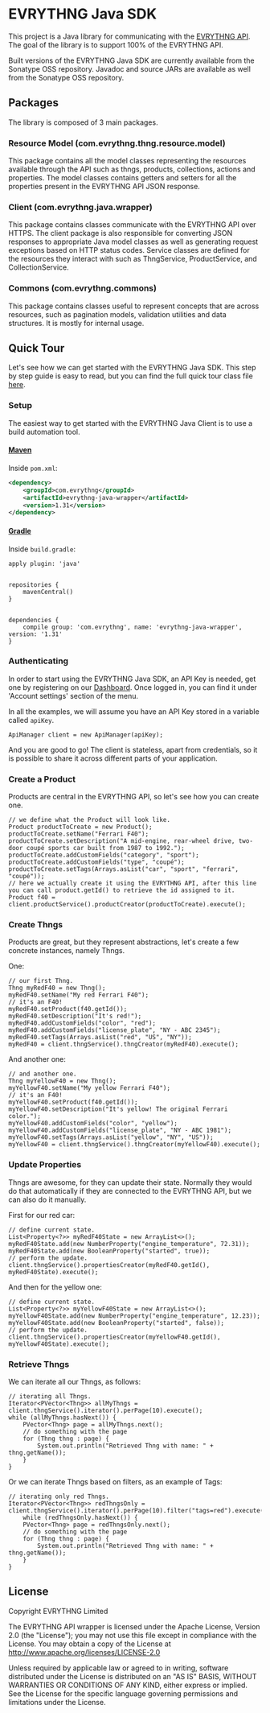 # EVRYTHNG Java SDK

This project is a Java library for communicating with the [EVRYTHNG API](https://developers.evrythng.com/). The goal of the library is to support 100% of the EVRYTHNG API.

Built versions of the EVRYTHNG Java SDK are currently available from the Sonatype OSS repository. Javadoc and source JARs are available as well from the Sonatype OSS repository.

## Packages

The library is composed of 3 main packages.

### Resource Model (com.evrythng.thng.resource.model)

This package contains all the model classes representing the resources available through the API such as thngs, products, collections, actions and properties. The model classes contains getters and setters for all the properties present in the EVRYTHNG API JSON response.

### Client (com.evrythng.java.wrapper)

This package contains classes communicate with the EVRYTHNG API over HTTPS. The client package is also responsible for converting JSON responses to appropriate Java model classes as well as generating request exceptions based on HTTP status codes. Service classes are defined for the resources they interact with such as ThngService, ProductService, and CollectionService.

### Commons (com.evrythng.commons)

This package contains classes useful to represent concepts that are across resources, such as pagination models, validation utilities and data structures. It is mostly for internal usage.

## Quick Tour

Let's see how we can get started with the EVRYTHNG Java SDK. This step by step guide is easy to read, but you can find the full quick tour class file [here](https://github.com/evrythng/evrythng-java-sdk/blob/master/evrythng-java-wrapper/src/main/java/com/evrythng/java/wrapper/examples/QuickTour.java).

### Setup

The easiest way to get started with the EVRYTHNG Java Client is to use a build automation tool.

#### [Maven](https://maven.apache.org/)

Inside `pom.xml`:

```xml
<dependency>
    <groupId>com.evrythng</groupId>
    <artifactId>evrythng-java-wrapper</artifactId>
    <version>1.31</version>
</dependency>
```

#### [Gradle](http://gradle.org/)

Inside `build.gradle`:

```
apply plugin: 'java'


repositories {
    mavenCentral()
}


dependencies {
    compile group: 'com.evrythng', name: 'evrythng-java-wrapper', version: '1.31'
}
```

### Authenticating

In order to start using the EVRYTHNG Java SDK, an API Key is needed, get one by registering on our [Dashboard](https://developers.evrythng.com). Once logged in, you can find it under 'Account settings' section of the menu.

In all the examples, we will assume you have an API Key stored in a variable called `apiKey`.

```
ApiManager client = new ApiManager(apiKey);
```

And you are good to go! The client is stateless, apart from credentials, so it is possible to share it across different parts of your application.

### Create a Product

Products are central in the EVRYTHNG API, so let's see how you can create one.

```
// we define what the Product will look like.
Product productToCreate = new Product();
productToCreate.setName("Ferrari F40");
productToCreate.setDescription("A mid-engine, rear-wheel drive, two-door coupé sports car built from 1987 to 1992.");
productToCreate.addCustomFields("category", "sport");
productToCreate.addCustomFields("type", "coupé");
productToCreate.setTags(Arrays.asList("car", "sport", "ferrari", "coupé"));
// here we actually create it using the EVRYTHNG API, after this line you can call product.getId() to retrieve the id assigned to it.
Product f40 = client.productService().productCreator(productToCreate).execute();
```

### Create Thngs

Products are great, but they represent abstractions, let's create a few concrete instances, namely Thngs.

One:

```
// our first Thng.
Thng myRedF40 = new Thng();
myRedF40.setName("My red Ferrari F40");
// it's an F40!
myRedF40.setProduct(f40.getId());
myRedF40.setDescription("It's red!");
myRedF40.addCustomFields("color", "red");
myRedF40.addCustomFields("license_plate", "NY - ABC 2345");
myRedF40.setTags(Arrays.asList("red", "US", "NY"));
myRedF40 = client.thngService().thngCreator(myRedF40).execute();
```

And another one:

```
// and another one.
Thng myYellowF40 = new Thng();
myYellowF40.setName("My yellow Ferrari F40");
// it's an F40!
myYellowF40.setProduct(f40.getId());
myYellowF40.setDescription("It's yellow! The original Ferrari color.");
myYellowF40.addCustomFields("color", "yellow");
myYellowF40.addCustomFields("license_plate", "NY - ABC 1981");
myYellowF40.setTags(Arrays.asList("yellow", "NY", "US"));
myYellowF40 = client.thngService().thngCreator(myYellowF40).execute();
```

### Update Properties

Thngs are awesome, for they can update their state. Normally they would do that automatically if they are connected to the EVRYTHNG API, but we can also do it manually.

First for our red car:

```
// define current state.
List<Property<?>> myRedF40State = new ArrayList<>();
myRedF40State.add(new NumberProperty("engine_temperature", 72.31));
myRedF40State.add(new BooleanProperty("started", true));
// perform the update.
client.thngService().propertiesCreator(myRedF40.getId(), myRedF40State).execute();
```

And then for the yellow one:

```
// define current state.
List<Property<?>> myYellowF40State = new ArrayList<>();
myYellowF40State.add(new NumberProperty("engine_temperature", 12.23));
myYellowF40State.add(new BooleanProperty("started", false));
// perform the update.
client.thngService().propertiesCreator(myYellowF40.getId(), myYellowF40State).execute();
```
### Retrieve Thngs

We can iterate all our Thngs, as follows:

```
// iterating all Thngs.
Iterator<PVector<Thng>> allMyThngs = client.thngService().iterator().perPage(10).execute();
while (allMyThngs.hasNext()) {
    PVector<Thng> page = allMyThngs.next();
    // do something with the page
    for (Thng thng : page) {
        System.out.println("Retrieved Thng with name: " + thng.getName());
    }
}
```

Or we can iterate Thngs based on filters, as an example of Tags:

```
// iterating only red Thngs.
Iterator<PVector<Thng>> redThngsOnly = client.thngService().iterator().perPage(10).filter("tags=red").execute();
    while (redThngsOnly.hasNext()) {
    PVector<Thng> page = redThngsOnly.next();
    // do something with the page
    for (Thng thng : page) {
        System.out.println("Retrieved Thng with name: " + thng.getName());
    }
}
```


## License

 Copyright EVRYTHNG Limited

   The EVRYTHNG API wrapper is licensed under the Apache License, Version 2.0 (the "License");
   you may not use this file except in compliance with the License.
   You may obtain a copy of the License at http://www.apache.org/licenses/LICENSE-2.0

   Unless required by applicable law or agreed to in writing, software
   distributed under the License is distributed on an "AS IS" BASIS,
   WITHOUT WARRANTIES OR CONDITIONS OF ANY KIND, either express or implied.
   See the License for the specific language governing permissions and
   limitations under the License.

